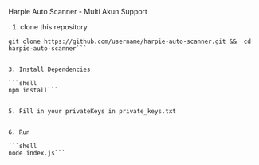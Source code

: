 Harpie Auto Scanner - Multi Akun Support

1. clone this repository

```shell
git clone https://github.com/username/harpie-auto-scanner.git &&  cd harpie-auto-scanner```


3. Install Dependencies
   
```shell
npm install```


5. Fill in your privateKeys in private_keys.txt


6. Run
   
```shell
node index.js```
